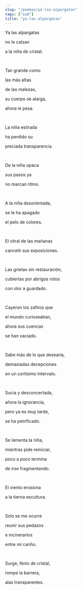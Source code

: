 ```yaml
---
slug: "/poemas/ya-las-alpargatas"
tags: ["sad"]
title: "ya-las-alpargatas"
---
```

Ya las alpargatas

no le calzan

a la niña de cristal.

&nbsp;

Tan grande como 

las más altas 

de las malezas,

su cuerpo se alarga, 

ahora le pesa.

&nbsp;

La niña estirada 

ha perdido su 

preciada transparencia.

&nbsp;

De la niña opaca 

sus pasos ya

no marcan ritmo.

&nbsp;

A la niña desorientada, 

se le ha apagado 

el pelo de colores.

&nbsp;

El vitral de las mañanas 

canceló sus exposiciones.

&nbsp;

Las grietas sin restauración,

cubiertas por abrigos rotos

con olor a guardado.

&nbsp;

Cayeron los zafiros que 

el mundo curioseaban,

ahora sus cuencas

se han vaciado.

&nbsp;

Sabe más de lo que desearía,

demasiadas decepciones

en un cortísimo intervalo.

&nbsp;

Sucia y desconcertada, 

añora la ignorancia,

pero ya es muy tarde, 

se ha petrificado.

&nbsp;

Se lamenta la niña, 

mientras pide reiniciar, 

poco a poco termina

de irse fragmentando.

&nbsp;

El viento erosiona

a la tierna escultura.

&nbsp;

Solo se me ocurre

reunir sus pedazos

e incinerarlos

entre mi cariño.

&nbsp;

Surge, fénix de cristal,

rompe la barrera,

alas transparentes.